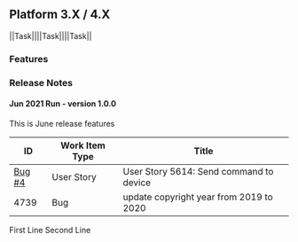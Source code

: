 ## Platform 3.X / 4.X
||Task||||Task||||Task||
### Features
### Release Notes

#### Jun 2021 Run - version 1.0.0
This is June release features

| ID | Work Item Type | Title |
| -- | -------------- | ----- |
| [Bug #4](https://dev.azure.com/DevopsKSS/web/wi.aspx?pcguid=2c5c8c29-4346-43f1-b8e2-b2ce54d21c00&id=4)| User Story | User Story 5614: Send command to device |
| 4739 | Bug | update copyright year from 2019 to 2020 |
First Line
Second Line